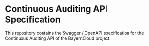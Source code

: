 # Continuous Auditing API Specification

This repository contains the Swagger / OpenAPI specification for the Continuous Auditing API of the BayernCloud project.
